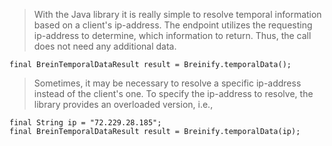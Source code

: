 <blockquote class="lang-specific java--native">
<p>With the Java library it is really simple to resolve temporal information
based on a client's ip-address. The endpoint utilizes the requesting ip-address to
determine, which information to return. Thus, the call does not need any additional 
data.</p>
</blockquote>

>
```java--native
final BreinTemporalDataResult result = Breinify.temporalData();
```

<blockquote class="lang-specific java--native">
<p>Sometimes, it may be necessary to resolve a specific ip-address instead of the client's
one. To specify the ip-address to resolve, the library provides an overloaded version, i.e.,</p>
</blockquote>

>
```java--native
final String ip = "72.229.28.185"; 
final BreinTemporalDataResult result = Breinify.temporalData(ip);
```